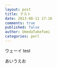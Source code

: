 ```yaml
---
layout: post
title: テスト
date: 2013-08-11 17:16
comments: true
published: false
author: UmedaTakefumi
categories: perl
---
```


ウェーイ
test

あいうえお

